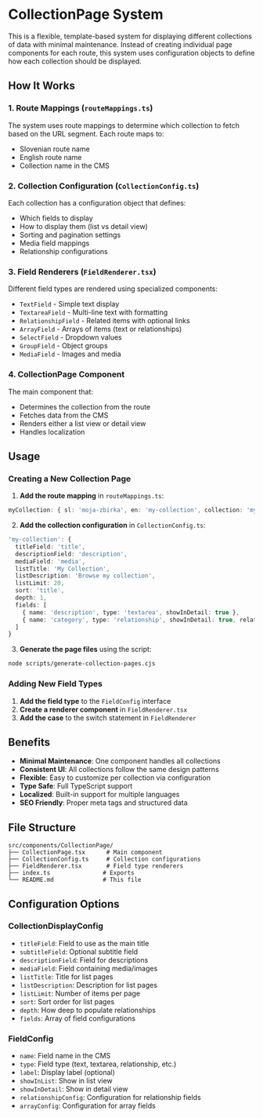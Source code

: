 # CollectionPage System

This is a flexible, template-based system for displaying different collections of data with minimal maintenance. Instead of creating individual page components for each route, this system uses configuration objects to define how each collection should be displayed.

## How It Works

### 1. Route Mappings (`routeMappings.ts`)

The system uses route mappings to determine which collection to fetch based on the URL segment. Each route maps to:

- Slovenian route name
- English route name
- Collection name in the CMS

### 2. Collection Configuration (`CollectionConfig.ts`)

Each collection has a configuration object that defines:

- Which fields to display
- How to display them (list vs detail view)
- Sorting and pagination settings
- Media field mappings
- Relationship configurations

### 3. Field Renderers (`FieldRenderer.tsx`)

Different field types are rendered using specialized components:

- `TextField` - Simple text display
- `TextareaField` - Multi-line text with formatting
- `RelationshipField` - Related items with optional links
- `ArrayField` - Arrays of items (text or relationships)
- `SelectField` - Dropdown values
- `GroupField` - Object groups
- `MediaField` - Images and media

### 4. CollectionPage Component

The main component that:

- Determines the collection from the route
- Fetches data from the CMS
- Renders either a list view or detail view
- Handles localization

## Usage

### Creating a New Collection Page

1. **Add the route mapping** in `routeMappings.ts`:

```typescript
myCollection: { sl: 'moja-zbirka', en: 'my-collection', collection: 'my-collection' }
```

2. **Add the collection configuration** in `CollectionConfig.ts`:

```typescript
'my-collection': {
  titleField: 'title',
  descriptionField: 'description',
  mediaField: 'media',
  listTitle: 'My Collection',
  listDescription: 'Browse my collection',
  listLimit: 20,
  sort: 'title',
  depth: 1,
  fields: [
    { name: 'description', type: 'textarea', showInDetail: true },
    { name: 'category', type: 'relationship', showInDetail: true, relationshipConfig: { displayField: 'title', linkTo: 'categories' } },
  ]
}
```

3. **Generate the page files** using the script:

```bash
node scripts/generate-collection-pages.cjs
```

### Adding New Field Types

1. **Add the field type** to the `FieldConfig` interface
2. **Create a renderer component** in `FieldRenderer.tsx`
3. **Add the case** to the switch statement in `FieldRenderer`

## Benefits

- **Minimal Maintenance**: One component handles all collections
- **Consistent UI**: All collections follow the same design patterns
- **Flexible**: Easy to customize per collection via configuration
- **Type Safe**: Full TypeScript support
- **Localized**: Built-in support for multiple languages
- **SEO Friendly**: Proper meta tags and structured data

## File Structure

```
src/components/CollectionPage/
├── CollectionPage.tsx      # Main component
├── CollectionConfig.ts     # Collection configurations
├── FieldRenderer.tsx       # Field type renderers
├── index.ts               # Exports
└── README.md              # This file
```

## Configuration Options

### CollectionDisplayConfig

- `titleField`: Field to use as the main title
- `subtitleField`: Optional subtitle field
- `descriptionField`: Field for descriptions
- `mediaField`: Field containing media/images
- `listTitle`: Title for list pages
- `listDescription`: Description for list pages
- `listLimit`: Number of items per page
- `sort`: Sort order for list pages
- `depth`: How deep to populate relationships
- `fields`: Array of field configurations

### FieldConfig

- `name`: Field name in the CMS
- `type`: Field type (text, textarea, relationship, etc.)
- `label`: Display label (optional)
- `showInList`: Show in list view
- `showInDetail`: Show in detail view
- `relationshipConfig`: Configuration for relationship fields
- `arrayConfig`: Configuration for array fields
